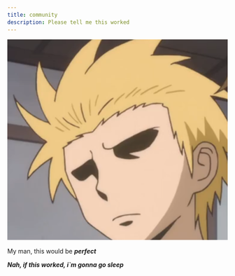 ```yaml
---
title: community
description: Please tell me this worked
---
```

![](bruh.png)

My man, this would be ***perfect***



***Nah, if this worked, i`m gonna go sleep***